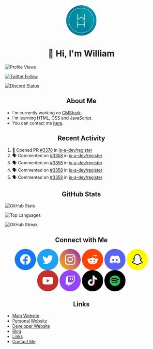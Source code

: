 <p align="center"><img src="https://github.com/williamdavidharrison/williamdavidharrison/blob/main/assets/logo.png" height="100" width="100"></p>

<h1 align="center">👋 Hi, I'm William</h1>

![Profile Views](https://komarev.com/ghpvc/?username=williamdavidharrison&color=blue&style=for-the-badge)

[![Twitter Follow](https://img.shields.io/twitter/follow/WDHarrison09?color=1DA1F2&logo=twitter&style=for-the-badge)](https://twitter.com/intent/user?screen_name=wdharrison09)

[![Discord Status](https://dcbadge.vercel.app/api/shield/853158265466257448?theme=discord-inverted)](https://discord.com/users/853158265466257448)

<h2 align="center">About Me</h2>

* I'm currently working on [CMShark](https://github.com/wclarkey/cmshark).
* I'm learning HTML, CSS and JavaScript.
* You can contact me [here](https://contact.williamharrison.me).

<h2 align="center">Recent Activity</h2>

<!--START_SECTION:activity-->
1. 💪 Opened PR [#3378](https://github.com/is-a-dev/register/pull/3378) in [is-a-dev/register](https://github.com/is-a-dev/register)
2. 🗣 Commented on [#3358](https://github.com/is-a-dev/register/issues/3358) in [is-a-dev/register](https://github.com/is-a-dev/register)
3. 🗣 Commented on [#3358](https://github.com/is-a-dev/register/issues/3358) in [is-a-dev/register](https://github.com/is-a-dev/register)
4. 🗣 Commented on [#3358](https://github.com/is-a-dev/register/issues/3358) in [is-a-dev/register](https://github.com/is-a-dev/register)
5. 🗣 Commented on [#3358](https://github.com/is-a-dev/register/issues/3358) in [is-a-dev/register](https://github.com/is-a-dev/register)
<!--END_SECTION:activity-->

<h2 align="center">GitHub Stats</h2>

![GitHub Stats](https://github-readme-stats.api.williamharrison.dev/api?username=williamdavidharrison&theme=algolia&show_icons=true&border_radius=8&count_private=true&include_all_commits=true)

![Top Languages](https://github-readme-stats.api.williamharrison.dev/api/top-langs/?username=williamdavidharrison&theme=algolia&layout=compact&border_radius=8)

![GitHub Streak](https://wh-github-readme-streak-stats.herokuapp.com/?user=WilliamDavidHarrison&theme=dark)

<h2 align="center">Connect with Me</h2>

<p align="center">
<a href="https://www.facebook.com/wdharrison09"><img align="center" src="assets/facebook.png" height="70" width="70" /></a>
<a href="https://twitter.com/wdharrison09"><img align="center" src="assets/twitter.png" height="70" width="70" /></a>
<a href="https://www.instagram.com/wdharrison09"><img align="center" src="assets/instagram.png" height="70" width="70" /></a>
<a href="https://www.reddit.com/u/williamdavidharrison"><img align="center" src="assets/reddit.png" height="70" width="70" /></a>
<a href="https://discord.com/users/853158265466257448"><img align="center" src="assets/discord.png" height="70" width="70" /></a>
<a href="https://snapchat.com/add/wdharrison09"><img align="center" src="assets/snapchat.png" height="70" width="70" /></a>
<a href="https://www.youtube.com/channel/UCzHwrpKSSMcnt-srjRqQqjg"><img align="center" src="assets/youtube.png" height="70" width="70" /></a>
<a href="https://www.twitch.tv/wdharrison09"><img align="center" src="assets/twitch.png" height="70" width="70" /></a>
<a href="https://www.tiktok.com/@wdharrison09"><img align="center" src="assets/tiktok.png" height="70" width="70" /></a>
<a href="https://open.spotify.com/user/4kteqc82me1u1vxevzly2azqs"><img align="center" src="assets/spotify.png" height="70" width="70" /></a>
</p>

<h2 align="center">Links</h2>

* [Main Website](https://williamharrison.xyz)
* [Personal Website](https://william.net.au)
* [Developer Website](https://williamharrison.dev)
* [Blog](https://www.williamharrison.blog)
* [Links](https://williamharrison.me)
* [Contact Me](https://contact.williamharrison.me)
